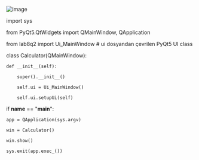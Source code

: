 ![image](https://github.com/user-attachments/assets/23024b13-852a-437d-bfa5-c08922a0cb3b)

import sys

from PyQt5.QtWidgets import QMainWindow, QApplication

from lab8q2 import Ui_MainWindow  # ui dosyandan çevrilen PyQt5 UI class

class Calculator(QMainWindow):

    def __init__(self):
    
        super().__init__()
        
        self.ui = Ui_MainWindow()
        
        self.ui.setupUi(self)
        
        
        


if __name__ == "__main__":

    app = QApplication(sys.argv)
    
    win = Calculator()
    
    win.show()
    
    sys.exit(app.exec_())
    
